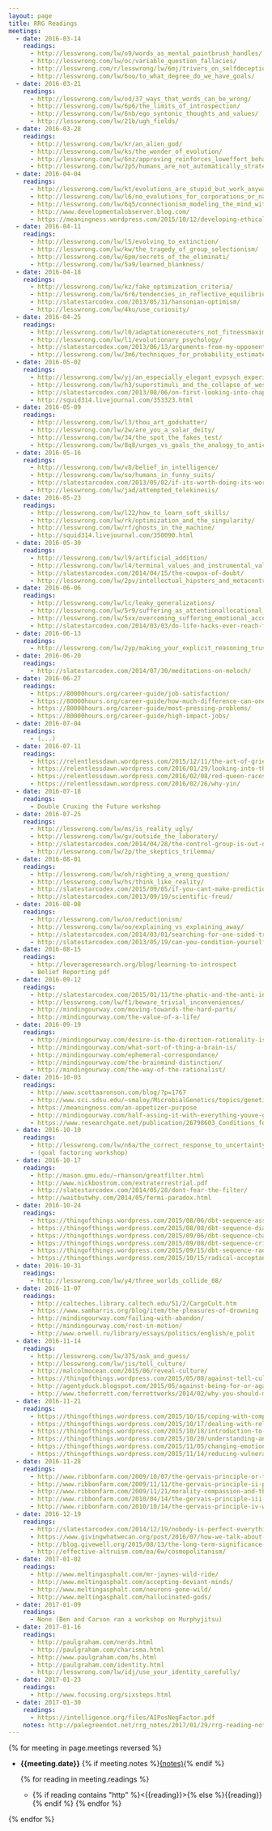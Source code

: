 ```yaml
---
layout: page
title: RRG Readings
meetings:
  - date: 2016-03-14
    readings:
      - http://lesswrong.com/lw/o9/words_as_mental_paintbrush_handles/
      - http://lesswrong.com/lw/oc/variable_question_fallacies/
      - http://lesswrong.com/r/lesswrong/lw/6mj/trivers_on_selfdeception/
      - http://lesswrong.com/lw/6oo/to_what_degree_do_we_have_goals/
  - date: 2016-03-21
    readings:
      - http://lesswrong.com/lw/od/37_ways_that_words_can_be_wrong/
      - http://lesswrong.com/lw/6p6/the_limits_of_introspection/
      - http://lesswrong.com/lw/6nb/ego_syntonic_thoughts_and_values/
      - http://lesswrong.com/lw/21b/ugh_fields/
  - date: 2016-03-28
    readings:
      - http://lesswrong.com/lw/kr/an_alien_god/
      - http://lesswrong.com/lw/ks/the_wonder_of_evolution/
      - http://lesswrong.com/lw/6nz/approving_reinforces_loweffort_behaviors/
      - http://lesswrong.com/lw/2p5/humans_are_not_automatically_strategic/
  - date: 2016-04-04
    readings:
      - http://lesswrong.com/lw/kt/evolutions_are_stupid_but_work_anyway/
      - http://lesswrong.com/lw/l6/no_evolutions_for_corporations_or_nanodevices/
      - http://lesswrong.com/lw/6q5/connectionism_modeling_the_mind_with_neural/
      - http://www.developmentalobserver.blog.com/
      - https://meaningness.wordpress.com/2015/10/12/developing-ethical-social-and-cognitive-competence/
  - date: 2016-04-11
    readings:
      - http://lesswrong.com/lw/l5/evolving_to_extinction/
      - http://lesswrong.com/lw/kw/the_tragedy_of_group_selectionism/
      - http://lesswrong.com/lw/6pm/secrets_of_the_eliminati/
      - http://lesswrong.com/lw/5a9/learned_blankness/
  - date: 2016-04-18
    readings:
      - http://lesswrong.com/lw/kz/fake_optimization_criteria/
      - http://lesswrong.com/lw/6r6/tendencies_in_reflective_equilibrium/
      - http://slatestarcodex.com/2013/05/31/hansonian-optimism/
      - http://lesswrong.com/lw/4ku/use_curiosity/
  - date: 2016-04-25
    readings:
      - http://lesswrong.com/lw/l0/adaptationexecuters_not_fitnessmaximizers/
      - http://lesswrong.com/lw/l1/evolutionary_psychology/
      - http://slatestarcodex.com/2013/06/13/arguments-from-my-opponent-believes-something/
      - http://lesswrong.com/lw/3m6/techniques_for_probability_estimates/
  - date: 2016-05-02
    readings:
      - http://lesswrong.com/lw/yj/an_especially_elegant_evpsych_experiment/
      - http://lesswrong.com/lw/h3/superstimuli_and_the_collapse_of_western/
      - http://slatestarcodex.com/2013/08/06/on-first-looking-into-chapmans-pop-bayesianism/
      - http://squid314.livejournal.com/353323.html
  - date: 2016-05-09
    readings:
      - http://lesswrong.com/lw/l3/thou_art_godshatter/
      - http://lesswrong.com/lw/2w/are_you_a_solar_deity/
      - http://lesswrong.com/lw/34/the_spot_the_fakes_test/
      - http://lesswrong.com/lw/8q8/urges_vs_goals_the_analogy_to_anticipation_and/
  - date: 2016-05-16
    readings:
      - http://lesswrong.com/lw/v8/belief_in_intelligence/
      - http://lesswrong.com/lw/so/humans_in_funny_suits/
      - http://slatestarcodex.com/2013/05/02/if-its-worth-doing-its-worth-doing-with-made-up-statistics/
      - http://lesswrong.com/lw/jad/attempted_telekinesis/
  - date: 2016-05-23
    readings:
      - http://lesswrong.com/lw/l22/how_to_learn_soft_skills/
      - http://lesswrong.com/lw/rk/optimization_and_the_singularity/
      - http://lesswrong.com/lw/rf/ghosts_in_the_machine/
      - http://squid314.livejournal.com/350090.html
  - date: 2016-05-30
    readings:
      - http://lesswrong.com/lw/l9/artificial_addition/
      - http://lesswrong.com/lw/l4/terminal_values_and_instrumental_values/
      - http://slatestarcodex.com/2014/04/15/the-cowpox-of-doubt/
      - http://lesswrong.com/lw/2pv/intellectual_hipsters_and_metacontrarianism/
  - date: 2016-06-06
    readings:
      - http://lesswrong.com/lw/lc/leaky_generalizations/
      - http://lesswrong.com/lw/5r9/suffering_as_attentionallocational_conflict/
      - http://lesswrong.com/lw/5xx/overcoming_suffering_emotional_acceptance/
      - http://slatestarcodex.com/2014/03/03/do-life-hacks-ever-reach-fixation/
  - date: 2016-06-13
    readings:
      - http://lesswrong.com/lw/2yp/making_your_explicit_reasoning_trustworthy/
  - date: 2016-06-20
    readings:
      - http://slatestarcodex.com/2014/07/30/meditations-on-moloch/
  - date: 2016-06-27
    readings:
      - https://80000hours.org/career-guide/job-satisfaction/
      - https://80000hours.org/career-guide/how-much-difference-can-one-person-make/
      - https://80000hours.org/career-guide/most-pressing-problems/
      - https://80000hours.org/career-guide/high-impact-jobs/
  - date: 2016-07-04
    readings:
      - (...)
  - date: 2016-07-11
    readings:
      - https://relentlessdawn.wordpress.com/2015/12/11/the-art-of-grieving-well/
      - https://relentlessdawn.wordpress.com/2016/01/29/looking-into-the-abyss/
      - https://relentlessdawn.wordpress.com/2016/02/08/red-queen-races/
      - https://relentlessdawn.wordpress.com/2016/02/26/why-yin/
  - date: 2016-07-18
    readings:
      - Double Cruxing the Future workshop
  - date: 2016-07-25
    readings:
      - http://lesswrong.com/lw/ms/is_reality_ugly/
      - http://lesswrong.com/lw/gv/outside_the_laboratory/
      - http://slatestarcodex.com/2014/04/28/the-control-group-is-out-of-control/
      - http://lesswrong.com/lw/2p/the_skeptics_trilemma/
  - date: 2016-08-01
    readings:
      - http://lesswrong.com/lw/oh/righting_a_wrong_question/
      - http://lesswrong.com/lw/hs/think_like_reality/
      - http://slatestarcodex.com/2015/09/05/if-you-cant-make-predictions-youre-still-in-a-crisis/
      - http://slatestarcodex.com/2013/09/19/scientific-freud/
  - date: 2016-08-08
    readings:
      - http://lesswrong.com/lw/on/reductionism/
      - http://lesswrong.com/lw/oo/explaining_vs_explaining_away/
      - http://slatestarcodex.com/2014/03/01/searching-for-one-sided-tradeoffs/
      - http://slatestarcodex.com/2013/05/19/can-you-condition-yourself/
  - date: 2016-08-15
    readings:
      - http://leverageresearch.org/blog/learning-to-introspect
      - Belief Reporting pdf
  - date: 2016-09-12
    readings:
      - http://slatestarcodex.com/2015/01/11/the-phatic-and-the-anti-inductive/
      - http://lesswrong.com/lw/f1/beware_trivial_inconveniences/
      - http://mindingourway.com/moving-towards-the-hard-parts/
      - http://mindingourway.com/the-value-of-a-life/
  - date: 2016-09-19
    readings:
      - http://mindingourway.com/desire-is-the-direction-rationality-is-the-magnitude/
      - http://mindingourway.com/what-sort-of-thing-a-brain-is/
      - http://mindingourway.com/ephemeral-correspondance/
      - http://mindingourway.com/the-brainmind-distinction/
      - http://mindingourway.com/the-way-of-the-rationalist/
  - date: 2016-10-03
    readings:
      - http://www.scottaaronson.com/blog/?p=1767
      - http://www.sci.sdsu.edu/~smaloy/MicrobialGenetics/topics/genetics/doug.html
      - https://meaningness.com/an-appetizer-purpose
      - http://mindingourway.com/half-assing-it-with-everything-youve-got/
      - https://www.researchgate.net/publication/26798603_Conditions_for_Intuitive_Expertise_A_Failure_to_Disagree
  - date: 2016-10-10
    readings:
      - http://lesswrong.com/lw/n6a/the_correct_response_to_uncertainty_is_not/
      - (goal factoring workshop)
  - date: 2016-10-17
    readings:
      - http://mason.gmu.edu/~rhanson/greatfilter.html
      - http://www.nickbostrom.com/extraterrestrial.pdf
      - http://slatestarcodex.com/2014/05/28/dont-fear-the-filter/
      - http://waitbutwhy.com/2014/05/fermi-paradox.html
  - date: 2016-10-24
    readings:
      - https://thingofthings.wordpress.com/2015/08/06/dbt-sequence-assumptions/
      - https://thingofthings.wordpress.com/2015/08/08/dbt-sequence-dialectics/
      - https://thingofthings.wordpress.com/2015/09/06/dbt-sequence-chain-analysis/
      - https://thingofthings.wordpress.com/2015/09/08/dbt-sequence-crisis-survival/
      - https://thingofthings.wordpress.com/2015/09/15/dbt-sequence-radical-acceptance/
      - https://thingofthings.wordpress.com/2015/10/15/radical-acceptance-practice/
  - date: 2016-10-31
    readings:
      - http://lesswrong.com/lw/y4/three_worlds_collide_08/
  - date: 2016-11-07
    readings:
      - http://calteches.library.caltech.edu/51/2/CargoCult.htm
      - https://www.samharris.org/blog/item/the-pleasures-of-drowning
      - http://mindingourway.com/failing-with-abandon/
      - http://mindingourway.com/rest-in-motion/
      - http://www.orwell.ru/library/essays/politics/english/e_polit
  - date: 2016-11-14
    readings:
      - http://lesswrong.com/lw/375/ask_and_guess/
      - http://lesswrong.com/lw/jis/tell_culture/
      - http://malcolmocean.com/2015/06/reveal-culture/
      - https://thingofthings.wordpress.com/2015/05/08/against-tell-culture/
      - http://agentyduck.blogspot.com/2015/05/against-being-for-or-against-tell.html
      - http://www.theferrett.com/ferrettworks/2014/02/why-you-should-maybe-keep-your-crush-a-secret/
  - date: 2016-11-21
    readings:
      - https://thingofthings.wordpress.com/2015/10/16/coping-with-compulsive-behavior/
      - https://thingofthings.wordpress.com/2015/10/17/dealing-with-relationship-conflict/
      - https://thingofthings.wordpress.com/2015/10/18/introduction-to-emotion-regulation/
      - https://thingofthings.wordpress.com/2015/10/20/understanding-and-naming-emotions/
      - https://thingofthings.wordpress.com/2015/11/05/changing-emotional-responses/
      - https://thingofthings.wordpress.com/2015/11/14/reducing-vulnerability-to-emotions/
  - date: 2016-11-28
    readings:
      - http://www.ribbonfarm.com/2009/10/07/the-gervais-principle-or-the-office-according-to-the-office/
      - http://www.ribbonfarm.com/2009/11/11/the-gervais-principle-ii-posturetalk-powertalk-babytalk-and-gametalk/
      - http://www.ribbonfarm.com/2009/11/21/morality-compassion-and-the-sociopath/
      - http://www.ribbonfarm.com/2010/04/14/the-gervais-principle-iii-the-curse-of-development/
      - http://www.ribbonfarm.com/2010/10/14/the-gervais-principle-iv-wonderful-human-beings/
  - date: 2016-12-19
    readings:
      - http://slatestarcodex.com/2014/12/19/nobody-is-perfect-everything-is-commensurable/
      - https://www.givingwhatwecan.org/post/2016/07/how-we-talk-about-what-donations-will-achieve/
      - http://blog.givewell.org/2015/08/13/the-long-term-significance-of-reducing-global-catastrophic-risks/
      - http://effective-altruism.com/ea/6w/cosmopolitanism/
  - date: 2017-01-02
    readings:
      - http://www.meltingasphalt.com/mr-jaynes-wild-ride/
      - http://www.meltingasphalt.com/accepting-deviant-minds/
      - http://www.meltingasphalt.com/neurons-gone-wild/
      - http://www.meltingasphalt.com/hallucinated-gods/
  - date: 2017-01-09
    readings:
      - None (Ben and Carson ran a workshop on Murphyjitsu)
  - date: 2017-01-16
    readings:
      - http://paulgraham.com/nerds.html
      - http://paulgraham.com/charisma.html
      - http://www.paulgraham.com/hs.html
      - http://paulgraham.com/identity.html
      - http://lesswrong.com/lw/idj/use_your_identity_carefully/
  - date: 2017-01-23
    readings:
      - http://www.focusing.org/sixsteps.html
  - date: 2017-01-30
    readings:
      - https://intelligence.org/files/AIPosNegFactor.pdf
    notes: http://palegreendot.net/rrg_notes/2017/01/29/rrg-reading-notes.html
---
```


{% for meeting in page.meetings reversed %}
* **{{meeting.date}}** {% if meeting.notes %}[(notes)]({{meeting.notes}}){% endif %}

  {% for reading in meeting.readings %}
  - {% if reading contains "http" %}<{{reading}}>{% else %}{{reading}}{% endif %}
  {% endfor %}

{% endfor %}
